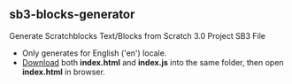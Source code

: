 ## sb3-blocks-generator
Generate Scratchblocks Text/Blocks from Scratch 3.0 Project SB3 File
- Only generates for English ('en') locale.
- [Download](https://github.com/seahzs/sb3-blocks-generator/archive/refs/heads/main.zip) both **index.html** and **index.js** into the same folder, then open **index.html** in browser.
